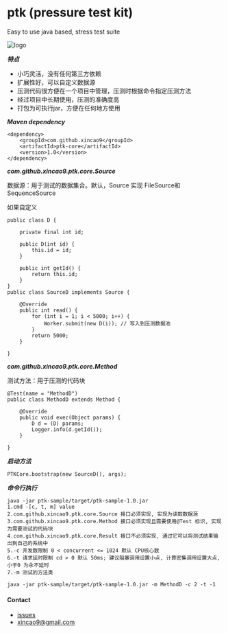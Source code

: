 # ptk (pressure test kit)
Easy to use java based, stress test suite

![logo](https://github.com/xincao9/ptk/blob/master/logo.png)

**_特点_**

* 小巧灵活，没有任何第三方依赖
* 扩展性好，可以自定义数据源
* 压测代码很方便在一个项目中管理，压测时根据命令指定压测方法
* 经过项目中长期使用，压测的准确度高
* 打包为可执行jar，方便在任何地方使用

**_Maven dependency_**

```
<dependency>
    <groupId>com.github.xincao9</groupId>
    <artifactId>ptk-core</artifactId>
    <version>1.0</version>
</dependency>
```
**_com.github.xincao9.ptk.core.Source_**

数据源：用于测试的数据集合。默认，Source 实现 FileSource和SequenceSource

如果自定义

```
public class D {

    private final int id;

    public D(int id) {
        this.id = id;
    }

    public int getId() {
        return this.id;
    }
}
public class SourceD implements Source {

    @Override
    public int read() {
        for (int i = 1; i < 5000; i++) {
            Worker.submit(new D(i)); // 写入到压测数据池
        }
        return 5000;
    }

}
```

**_com.github.xincao9.ptk.core.Method_**

测试方法：用于压测的代码块

```
@Test(name = "MethodD")
public class MethodD extends Method {

    @Override
    public void exec(Object params) {
        D d = (D) params;
        Logger.info(d.getId());
    }

}
```

**_启动方法_**

```
PTKCore.bootstrap(new SourceD(), args);
```

**_命令行执行_**

```
java -jar ptk-sample/target/ptk-sample-1.0.jar
1.cmd -[c, t, m] value
2.com.github.xincao9.ptk.core.Source 接口必须实现, 实现为读取数据源
3.com.github.xincao9.ptk.core.Method 接口必须实现且需要使用@Test 标识, 实现为需要测试的代码块
4.com.github.xincao9.ptk.core.Result 接口不必须实现, 通过它可以将测试结果输出到自己的系统中
5.-c 并发数限制 0 < concurrent <= 1024 默认 CPU核心数
6.-t 请求延时限制 cd > 0 默认 50ms; 建议阻塞调用设置小点, 计算密集调用设置大点, 小于0 为永不延时
7.-m 测试的方法类

java -jar ptk-sample/target/ptk-sample-1.0.jar -m MethodD -c 2 -t -1
```


#### Contact

* [issues](https://github.com/xincao9/ptk/issues)
* xincao9@gmail.com
